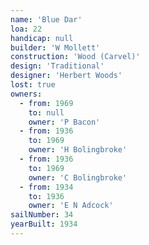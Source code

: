 ```yaml
---
name: 'Blue Dar'
loa: 22
handicap: null
builder: 'W Mollett'
construction: 'Wood (Carvel)'
design: 'Traditional'
designer: 'Herbert Woods'
lost: true
owners:
  - from: 1969
    to: null
    owner: 'P Bacon'
  - from: 1936
    to: 1969
    owner: 'H Bolingbroke'
  - from: 1936
    to: 1969
    owner: 'C Bolingbroke'
  - from: 1934
    to: 1936
    owner: 'E N Adcock'
sailNumber: 34
yearBuilt: 1934
---
```

